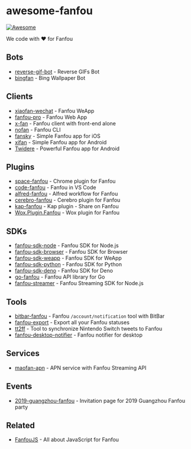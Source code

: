 # awesome-fanfou

[![Awesome](https://awesome.re/badge-flat2.svg)](https://awesome.re)

We code with ❤️ for Fanfou

## Bots

- [reverse-gif-bot](https://github.com/fanfoujs/reverse-gif-bot) - Reverse GIFs Bot
- [bingfan](https://github.com/LitoMore/bingfan) - Bing Wallpaper Bot

## Clients

- [xiaofan-wechat](https://github.com/fanfoujs/xiaofan-wechat) - Fanfou WeApp
- [fanfou-pro](https://github.com/LitoMore/fanfou-pro) - Fanfou Web App
- [x-fan](https://github.com/LitoMore/x-fan) - Fanfou client with front-end alone
- [nofan](https://github.com/fanfoujs/nofan) - Fanfou CLI
- [fansky](https://github.com/simpleapples/fansky) - Simple Fanfou app for iOS
- [xifan](https://github.com/betroy/xifan) - Simple Fanfou app for Android
- [Twidere](https://github.com/TwidereProject/Twidere-Android) - Powerful Fanfou app for Android

## Plugins

- [space-fanfou](https://github.com/fanfoujs/space-fanfou) - Chrome plugin for Fanfou
- [code-fanfou](https://github.com/LitoMore/code-fanfou) - Fanfou in VS Code
- [alfred-fanfou](https://github.com/LitoMore/alfred-fanfou) - Alfred workflow for Fanfou
- [cerebro-fanfou](https://github.com/LitoMore/cerebro-fanfou) - Cerebro plugin for Fanfou
- [kap-fanfou](https://github.com/LitoMore/kap-fanfou) - Kap plugin - Share on Fanfou
- [Wox.Plugin.Fanfou](https://github.com/LitoMore) - Wox plugin for Fanfou

## SDKs

- [fanfou-sdk-node](https://github.com/fanfoujs/fanfou-sdk-node) - Fanfou SDK for Node.js
- [fanfou-sdk-browser](https://github.com/fanfoujs/fanfou-sdk-browser) - Fanfou SDK for Browser
- [fanfou-sdk-weapp](https://github.com/fanfoujs/fanfou-sdk-weapp) - Fanfou SDK for WeApp
- [fanfou-sdk-python](https://github.com/LitoMore/fanfou-sdk-python) - Fanfou SDK for Python
- [fanfou-sdk-deno](https://github.com/LitoMore/fanfou-sdk-deno) - Fanfou SDK for Deno
- [go-fanfou](https://github.com/mogita/go-fanfou) - Fanfou API library for Go
- [fanfou-streamer](https://github.com/LitoMore/fanfou-streamer) - Fanfou Streaming SDK for Node.js

## Tools

- [bitbar-fanfou](https://github.com/LitoMore/bitbar-fanfou) - Fanfou `/account/notification` tool with BitBar
- [fanfou-export](https://github.com/LitoMore/fanfou-export) - Export all your Fanfou statuses
- [tt2ff](https://github.com/LitoMore/tt2ff) - Tool to synchronize Nintendo Switch tweets to Fanfou
- [fanfou-desktop-notifier](https://github.com/LitoMore/fanfou-desktop-notifier) - Fanfou notifier for desktop

## Services

- [maofan-apn](https://github.com/LitoMore/maofan-apn) - APN service with Fanfou Streaming API

## Events

- [2019-guangzhou-fanfou](https://github.com/LitoMore/2019-guangzhou-fanfou) - Invitation page for 2019 Guangzhou Fanfou party

## Related

 - [FanfouJS](https://github.com/fanfoujs) - All about JavaScript for Fanfou
